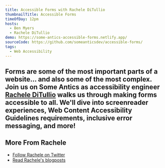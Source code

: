 ```yaml
---
title: Accessible Forms with Rachele DiTullio
thumbnailTitle: Accessible Forms
timeOfDay: 12pm
hosts:
  - Ben Myers
  - Rachele DiTullio
demo: https://some-antics-accessible-forms.netlify.app/
sourceCode: https://github.com/someanticsdev/accessible-forms/
tags:
  - Web Accessibility
---
```


Forms are some of the most important parts of a website… and also some of the most complex. Join us on Some Antics as accessibility engineer [Rachele DiTullio](https://twitter.com/racheleditullio) walks us through making forms accessible to all. We'll dive into screenreader experiences, Web Content Accessibility Guidelines requirements, inclusive error messaging, and more!
---

## More From Rachele

- [Follow Rachele on Twitter](https://twitter.com/racheleditullio)
- [Read Rachele's blogposts](https://racheleditullio.com)
